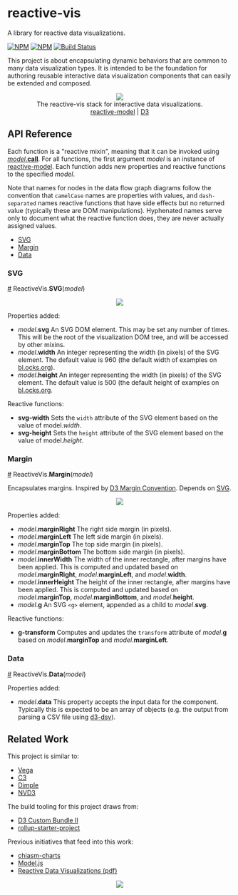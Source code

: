 # reactive-vis

A library for reactive data visualizations.

[![NPM](https://nodei.co/npm/reactive-vis.png)](https://npmjs.org/package/reactive-vis)
[![NPM](https://nodei.co/npm-dl/reactive-vis.png?months=3)](https://npmjs.org/package/reactive-vis)
[![Build Status](https://travis-ci.org/datavis-tech/reactive-vis.svg?branch=master)](https://travis-ci.org/datavis-tech/reactive-vis)

This project is about encapsulating dynamic behaviors that are common to many data visualization types. It is intended to be the foundation for authoring reusable interactive data visualization components that can easily be extended and composed.

<p align="center">
  <img src="https://cloud.githubusercontent.com/assets/68416/15649745/73d5e1a8-2691-11e6-9a02-6a7cdb4b3b49.png">
  <br>
  The reactive-vis stack for interactive data visualizations.
  <br>
  <a href="https://github.com/datavis-tech/reactive-model">reactive-model</a> |
  <a href="https://github.com/d3/d3">D3</a>
</p>

## API Reference

Each function is a "reactive mixin", meaning that it can be invoked using <a href="https://github.com/datavis-tech/reactive-model/#call"><i>model</i>.<b>call</b></a>. For all functions, the first argument *model* is an instance of [reactive-model](https://github.com/datavis-tech/reactive-model). Each function adds new properties and reactive functions to the specified *model*.

Note that names for nodes in the data flow graph diagrams follow the convention that `camelCase` names are properties with values, and `dash-separated` names reactive functions that have side effects but no returned value (typically these are DOM manipulations). Hyphenated names serve only to document what the reactive function does, they are never actually assigned values.

 * [SVG](#svg)
 * [Margin](#margin)
 * [Data](#data)

### SVG

<a name="svg" href="#svg">#</a> ReactiveVis.<b>SVG</b>(<i>model</i>)

<p align="center">
  <img src="https://cloud.githubusercontent.com/assets/68416/15651271/28c7088a-269c-11e6-99e8-209a735d7314.png">
</p>

Properties added:

 * *model*.**svg** An SVG DOM element. This may be set any number of times. This will be the root of the visualization DOM tree, and will be accessed by other mixins.
 * *model*.**width** An integer representing the width (in pixels) of the SVG element. The default value is 960 (the default width of examples on [bl.ocks.org](http://bl.ocks.org/)).
 * *model*.**height** An integer representing the width (in pixels) of the SVG element. The default value is 500 (the default height of examples on [bl.ocks.org](http://bl.ocks.org/).

Reactive functions:

 * **svg-width** Sets the `width` attribute of the SVG element based on the value of model.*width*.
 * **svg-height** Sets the `height` attribute of the SVG element based on the value of model.*height*.

### Margin

<a name="margin" href="#margin">#</a> ReactiveVis.<b>Margin</b>(<i>model</i>)

Encapsulates margins. Inspired by [D3 Margin Convention](https://bl.ocks.org/mbostock/3019563). Depends on [SVG](#svg).

<p align="center">
  <img src="https://cloud.githubusercontent.com/assets/68416/15652243/74641c0a-26a2-11e6-83ba-05ad6f18f84e.png">
</p>

Properties added:

 * *model*.**marginRight** The right side margin (in pixels).
 * *model*.**marginLeft** The left side margin (in pixels).
 * *model*.**marginTop** The top side margin (in pixels).
 * *model*.**marginBottom** The bottom side margin (in pixels).
 * *model*.**innerWidth** The width of the inner rectangle, after margins have been applied. This is computed and updated based on *model*.**marginRight**, *model*.**marginLeft**, and *model*.**width**.
 * *model*.**innerHeight** The height of the inner rectangle, after margins have been applied. This is computed and updated based on *model*.**marginTop**, *model*.**marginBottom**, and *model*.**height**.
 * *model*.**g** An SVG `<g>` element, appended as a child to *model*.**svg**.

Reactive functions:

 * **g-transform** Computes and updates the `transform` attribute of *model*.**g** based on *model*.**marginTop** and *model*.**marginLeft**.

### Data

<a name="data" href="#data">#</a> ReactiveVis.<b>Data</b>(<i>model</i>)

Properties added:

 * *model*.**data** This property accepts the input data for the component. Typically this is expected to be an array of objects (e.g. the output from parsing a CSV file using [d3-dsv](https://github.com/d3/d3-dsv)).

## Related Work

This project is similar to:

 * [Vega](https://github.com/vega/vega)
 * [C3](http://c3js.org/)
 * [Dimple](http://dimplejs.org/)
 * [NVD3](http://nvd3.org/)

The build tooling for this project draws from:

 * [D3 Custom Bundle II](http://bl.ocks.org/mbostock/97557a39b4bfc8229786c8bccb54074d)
 * [rollup-starter-project](https://github.com/rollup/rollup-starter-project)

Previous initiatives that feed into this work:

 * [chiasm-charts](https://github.com/chiasm-project/chiasm-charts)
 * [Model.js](https://github.com/curran/model)
 * [Reactive Data Visualizations (pdf)](https://github.com/curran/portfolio/raw/gh-pages/2015/reactiveVisualizationsPaper.pdf)
 
<p align="center">
  <a href="https://datavis.tech/">
    <img src="https://cloud.githubusercontent.com/assets/68416/15298394/a7a0a66a-1bbc-11e6-9636-367bed9165fc.png">
  </a>
</p>
